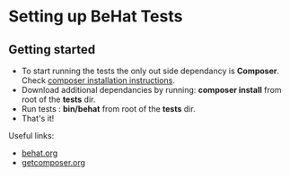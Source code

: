 Setting up BeHat Tests
======================

Getting started
---------------

* To start running the tests the only out side dependancy is **Composer**. Check [composer installation instructions](http://getcomposer.org/doc/00-intro.md).
* Download additional dependancies by running: **composer install** from root of the **tests** dir.
* Run tests : **bin/behat** from root of the **tests** dir.
* That's it!


Useful links:

* [behat.org](http://behat.org)
* [getcomposer.org](http://composer.org)
